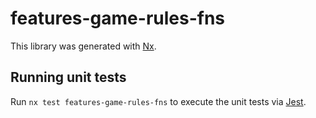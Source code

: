 # features-game-rules-fns

This library was generated with [Nx](https://nx.dev).

## Running unit tests

Run `nx test features-game-rules-fns` to execute the unit tests via [Jest](https://jestjs.io).
